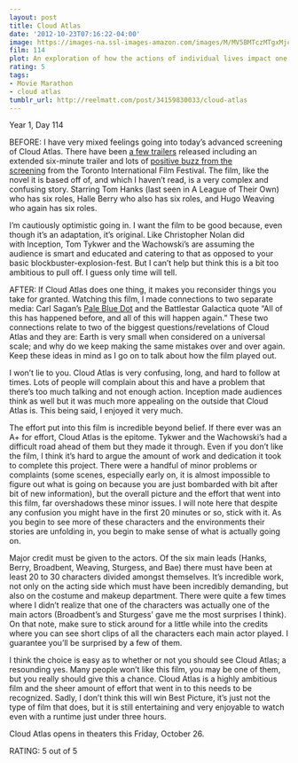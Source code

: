 ```yaml
---
layout: post
title: Cloud Atlas
date: '2012-10-23T07:16:22-04:00'
image: https://images-na.ssl-images-amazon.com/images/M/MV5BMTczMTgxMjc4NF5BMl5BanBnXkFtZTcwNjM5MTA2OA@@._V1_UX182_CR0,0,182,268_AL_.jpg
film: 114
plot: An exploration of how the actions of individual lives impact one another in the past, present and future, as one soul is shaped from a killer into a hero, and an act of kindness ripples across centuries to inspire a revolution.
rating: 5
tags:
- Movie Marathon
- cloud atlas
tumblr_url: http://reelmatt.com/post/34159830033/cloud-atlas
---
```


Year 1, Day 114

BEFORE: I have very mixed feelings going into today’s advanced screening of Cloud Atlas. There have been [a few trailers][1] released including an extended six-minute trailer and lots of [positive buzz from the screening][2] from the Toronto International Film Festival. The film, like the novel it is based off of, and which I haven’t read, is a very complex and confusing story. Starring Tom Hanks (last seen in A League of Their Own) who has six roles, Halle Berry who also has six roles, and Hugo Weaving who again has six roles.

I’m cautiously optimistic going in. I want the film to be good because, even though it’s an adaptation, it’s original. Like Christopher Nolan did with Inception, Tom Tykwer and the Wachowski’s are assuming the audience is smart and educated and catering to that as opposed to your basic blockbuster-explosion-fest. But I can’t help but think this is a bit too ambitious to pull off. I guess only time will tell.

AFTER: If Cloud Atlas does one thing, it makes you reconsider things you take for granted. Watching this film, I made connections to two separate media: Carl Sagan’s [Pale Blue Dot][3] and the Battlestar Galactica quote “All of this has happened before, and all of this will happen again.” These two connections relate to two of the biggest questions/revelations of Cloud Atlas and they are: Earth is very small when considered on a universal scale; and why do we keep making the same mistakes over and over again. Keep these ideas in mind as I go on to talk about how the film played out.

I won’t lie to you. Cloud Atlas is very confusing, long, and hard to follow at times. Lots of people will complain about this and have a problem that there’s too much talking and not enough action. Inception made audiences think as well but it was much more appealing on the outside that Cloud Atlas is. This being said, I enjoyed it very much.

The effort put into this film is incredible beyond belief. If there ever was an A+ for effort, Cloud Atlas is the epitome. Tykwer and the Wachowski’s had a difficult road ahead of them but they made it through. Even if you don’t like the film, I think it’s hard to argue the amount of work and dedication it took to complete this project. There were a handful of minor problems or complaints (some scenes, especially early on, it is almost impossible to figure out what is going on because you are just bombarded with bit after bit of new information), but the overall picture and the effort that went into this film, far overshadows these minor issues. I will note here that despite any confusion you might have in the first 20 minutes or so, stick with it. As you begin to see more of these characters and the environments their stories are unfolding in, you begin to make sense of what is actually going on.

Major credit must be given to the actors. Of the six main leads (Hanks, Berry, Broadbent, Weaving, Sturgess, and Bae) there must have been at least 20 to 30 characters divided amongst themselves. It’s incredible work, not only on the acting side which must have been incredibly demanding, but also on the costume and makeup department. There were quite a few times where I didn’t realize that one of the characters was actually one of the main actors (Broadbent’s and Sturgess’ gave me the most surprises I think). On that note, make sure to stick around for a little while into the credits where you can see short clips of all the characters each main actor played. I guarantee you’ll be surprised by a few of them.

I think the choice is easy as to whether or not you should see Cloud Atlas; a resounding yes. Many people won’t like this film, you may be one of them, but you really should give this a chance. Cloud Atlas is a highly ambitious film and the sheer amount of effort that went in to this needs to be recognized. Sadly, I don’t think this will win Best Picture, it’s just not the type of film that does, but it is still entertaining and very enjoyable to watch even with a runtime just under three hours.

Cloud Atlas opens in theaters this Friday, October 26.

RATING: 5 out of 5

[1]: http://trailers.apple.com/trailers/wb/cloudatlas/
[2]: https://artsbeat.blogs.nytimes.com/2012/09/08/toronto-gets-a-look-at-cloud-atlas/?pagewanted=all
[3]: https://www.youtube.com/watch?v=GO5FwsblpT8